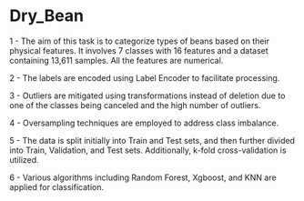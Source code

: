 <!DOCTYPE html>
<html lang="en">
<head>
    <meta charset="UTF-8">
    <meta name="viewport" content="width=device-width, initial-scale=1.0">

</head>
<body>
    <h1>Dry_Bean</h1>
    <p >1 - The aim of this task is to categorize types of beans based on their physical features. It involves 7 classes with 16 features and a dataset containing 13,611 samples. All the features are numerical.</p>
    <p>2 - The labels are encoded using Label Encoder to facilitate processing.</p>
    <p>3 - Outliers are mitigated using transformations instead of deletion due to one of the classes being canceled and the high number of outliers.</p>
    <p>4 - Oversampling techniques are employed to address class imbalance.</p>
    <p>5 - The data is split initially into Train and Test sets, and then further divided into Train, Validation, and Test sets. Additionally, k-fold cross-validation is utilized.</p>
    <p>6 - Various algorithms including Random Forest, Xgboost, and KNN are applied for classification.</p>
</body>
</html>
